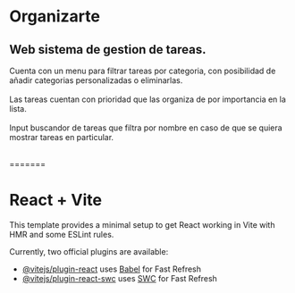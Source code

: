 
# Organizarte
## Web sistema de gestion de tareas.

Cuenta con un menu para filtrar tareas por categoria, con posibilidad de añadir categorias personalizadas o eliminarlas.<br></br>
Las tareas cuentan con prioridad que las organiza de por importancia en la lista.<br></br>
Input buscandor de tareas que filtra por nombre en caso de que se quiera mostrar tareas en particular.<br></br>

=======
# React + Vite

This template provides a minimal setup to get React working in Vite with HMR and some ESLint rules.

Currently, two official plugins are available:

- [@vitejs/plugin-react](https://github.com/vitejs/vite-plugin-react/blob/main/packages/plugin-react/README.md) uses [Babel](https://babeljs.io/) for Fast Refresh
- [@vitejs/plugin-react-swc](https://github.com/vitejs/vite-plugin-react-swc) uses [SWC](https://swc.rs/) for Fast Refresh
